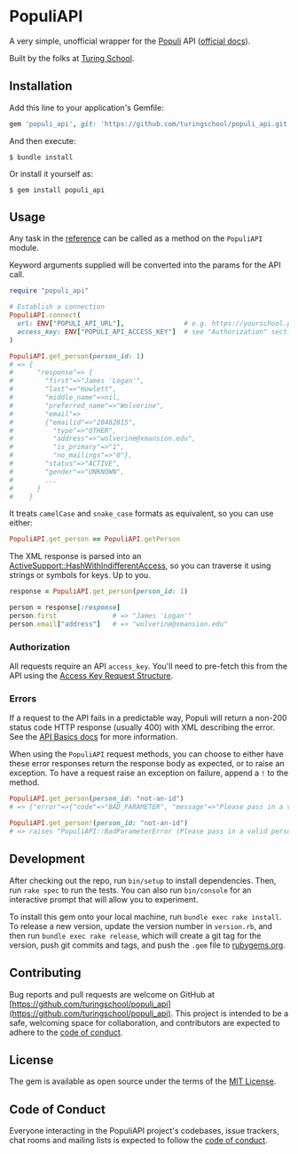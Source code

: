 # PopuliAPI

A very simple, unofficial wrapper for the [Populi](https://populi.co/) API ([official docs][api-ref]).

Built by the folks at [Turing School](https://turing.edu).

## Installation

Add this line to your application's Gemfile:

```ruby
gem 'populi_api', git: 'https://github.com/turingschool/populi_api.git', branch: 'main'
```

And then execute:

    $ bundle install

Or install it yourself as:

    $ gem install populi_api

## Usage

Any task in the [reference][api-ref] can be called as a method on the `PopuliAPI` module.

Keyword arguments supplied will be converted into the params for the API call.

```ruby
require "populi_api"

# Establish a connection
PopuliAPI.connect(
  url: ENV["POPULI_API_URL"],               # e.g. https://yourschool.populiweb.com/api/
  access_key: ENV["POPULI_API_ACCESS_KEY"]  # see "Authorization" section below
)

PopuliAPI.get_person(person_id: 1)
# => {
#      "response"=> {
#        "first"=>"James 'Logan'",
#        "last"=>"Howlett",
#        "middle_name"=>nil,
#        "preferred_name"=>"Wolverine",
#        "email"=>
#        {"emailid"=>"20482815",
#          "type"=>"OTHER",
#          "address"=>"wolverine@xmansion.edu",
#          "is_primary"=>"1",
#          "no_mailings"=>"0"},
#        "status"=>"ACTIVE",
#        "gender"=>"UNKNOWN",
#        ...
#      }
#    }
```

It treats `camelCase` and `snake_case` formats as equivalent, so you can use either:

```ruby
PopuliAPI.get_person == PopuliAPI.getPerson
```

The XML response is parsed into an [ActiveSupport::HashWithIndifferentAccess](https://api.rubyonrails.org/classes/ActiveSupport/HashWithIndifferentAccess.html), so you can traverse it using strings or symbols for keys. Up to you.

```ruby
response = PopuliAPI.get_person(person_id: 1)

person = response[:response]
person.first              # => "James 'Logan'"
person.email["address"]   # => "wolverine@xmansion.edu"
```

### Authorization

All requests require an API `access_key`. You'll need to pre-fetch this from the API using the [Access Key Request Structure](https://support.populiweb.com/hc/en-us/articles/223798787-API-Basics).

### Errors

If a request to the API fails in a predictable way, Populi will return a non-200 status code HTTP response (usually 400) with XML describing the error. See the [API Basics docs](https://support.populiweb.com/hc/en-us/articles/223798787-API-Basics) for more information.

When using the `PopuliAPI` request methods, you can choose to either have these error responses return the response body as expected, or to raise an exception. To have a request raise an exception on failure, append a `!` to the method.

```ruby
PopuliAPI.get_person(person_id: "not-an-id")
# => {"error"=>{"code"=>"BAD_PARAMETER", "message"=>"Please pass in a valid person_id or student_id"}}

PopuliAPI.get_person!(person_id: "not-an-id")
# => raises "PopuliAPI::BadParameterError (Please pass in a valid person_id or student_id)"
```

## Development

After checking out the repo, run `bin/setup` to install dependencies. Then, run `rake spec` to run the tests. You can also run `bin/console` for an interactive prompt that will allow you to experiment.

To install this gem onto your local machine, run `bundle exec rake install`. To release a new version, update the version number in `version.rb`, and then run `bundle exec rake release`, which will create a git tag for the version, push git commits and tags, and push the `.gem` file to [rubygems.org](https://rubygems.org).

## Contributing

Bug reports and pull requests are welcome on GitHub at [https://github.com/turingschool/populi_api](https://github.com/turingschool/populi_api). This project is intended to be a safe, welcoming space for collaboration, and contributors are expected to adhere to the [code of conduct](https://github.com/turingschool/populi_api/blob/main/CODE_OF_CONDUCT.md).


## License

The gem is available as open source under the terms of the [MIT License](https://opensource.org/licenses/MIT).

## Code of Conduct

Everyone interacting in the PopuliAPI project's codebases, issue trackers, chat rooms and mailing lists is expected to follow the [code of conduct](https://github.com/turingschool/populi_api/blob/main/CODE_OF_CONDUCT.md).

[api-ref]: https://support.populiweb.com/hc/en-us/articles/223798747-API-Reference

